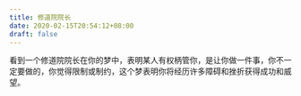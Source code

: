 ```yaml
---
title: 修道院院长
date: 2020-02-15T20:54:12+08:00
draft: false
---
```


看到一个修道院院长在你的梦中，表明某人有权柄管你，是让你做一件事，你不一定要做的，你觉得限制或制约，这个梦表明你将经历许多障碍和挫折获得成功和威望。
